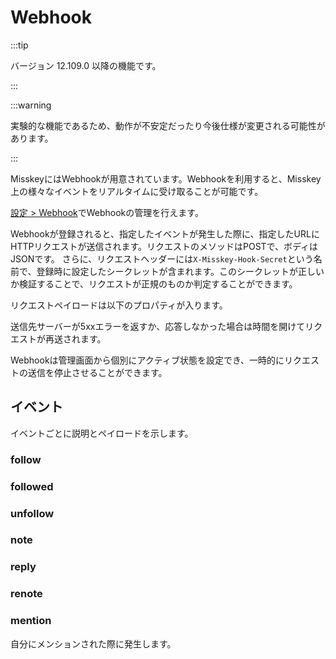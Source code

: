 # Webhook

:::tip

バージョン 12.109.0 以降の機能です。

:::

:::warning

実験的な機能であるため、動作が不安定だったり今後仕様が変更される可能性があります。

:::

MisskeyにはWebhookが用意されています。Webhookを利用すると、Misskey上の様々なイベントをリアルタイムに受け取ることが可能です。

[設定 > Webhook](mi-web://settings/webhook)でWebhookの管理を行えます。

Webhookが登録されると、指定したイベントが発生した際に、指定したURLにHTTPリクエストが送信されます。リクエストのメソッドはPOSTで、ボディはJSONです。
さらに、リクエストヘッダーには`X-Misskey-Hook-Secret`という名前で、登録時に設定したシークレットが含まれます。このシークレットが正しいか検証することで、リクエストが正規のものか判定することができます。

リクエストペイロードは以下のプロパティが入ります。

<MkSchemaViewerItemObject :schema="{
type: 'object',
properties: {
 hookId: {
 	type: 'string',
 	description: 'Webhook ID',
 },
 userId: {
 	type: 'string',
 	description: 'Webhook作成者のユーザーID',
 },
 eventId: {
 	type: 'string',
 	description: 'イベントのID',
 },
 createdAt: {
 	type: 'integer',
 	description: 'イベントが発生した日時(UNIX time、ミリ秒)',
 },
 type: {
 	type: 'string',
 	description: 'イベントの種類',
 },
 body: {
 	type: 'object',
 	description: 'イベントのペイロード',
 },
}
}"/>

送信先サーバーが5xxエラーを返すか、応答しなかった場合は時間を開けてリクエストが再送されます。

Webhookは管理画面から個別にアクティブ状態を設定でき、一時的にリクエストの送信を停止させることができます。

## イベント

イベントごとに説明とペイロードを示します。

### follow

<MkSchemaViewerItemObject :schema="{
type: 'object',
properties: {
 user: {
 	$ref: 'misskey://User',
 	description: 'フォローを行ったユーザー',
 },
}
}"/>

<MkSchemaViewerItemObject :schema="{
type: 'object',
properties: {
 user: {
 	$ref: 'misskey://User',
 	description: 'フォローしたユーザー',
 },
}
}"/>

### followed

<MkSchemaViewerItemObject :schema="{
type: 'object',
properties: {
 user: {
 	$ref: 'misskey://User',
 	description: 'フォロー解除したユーザー',
 },
}
}"/>

<MkSchemaViewerItemObject :schema="{
type: 'object',
properties: {
 user: {
 	$ref: 'misskey://User',
 	description: 'フォローを行ったユーザー',
 },
}
}"/>

### unfollow

<MkSchemaViewerItemObject :schema="{
type: 'object',
properties: {
 note: {
 	$ref: 'misskey://Note',
 	description: '作成されたノート',
 },
}
}"/>

<MkSchemaViewerItemObject :schema="{
type: 'object',
properties: {
 user: {
 	$ref: 'misskey://User',
 	description: 'フォロー解除したユーザー',
 },
}
}"/>

### note

<MkSchemaViewerItemObject :schema="{
type: 'object',
properties: {
 note: {
 	$ref: 'misskey://Note',
 	description: '返信',
 },
}
}"/>

<MkSchemaViewerItemObject :schema="{
type: 'object',
properties: {
 note: {
 	$ref: 'misskey://Note',
 	description: '作成されたノート',
 },
}
}"/>

### reply

<MkSchemaViewerItemObject :schema="{
type: 'object',
properties: {
 note: {
 	$ref: 'misskey://Note',
 	description: 'Renote',
 },
}
}"/>

<MkSchemaViewerItemObject :schema="{
type: 'object',
properties: {
 note: {
 	$ref: 'misskey://Note',
 	description: '返信',
 },
}
}"/>

### renote

<MkSchemaViewerItemObject :schema="{
type: 'object',
properties: {
 note: {
 	$ref: 'misskey://Note',
 	description: 'メンションを含むノート',
 },
}
}"/>

<MkSchemaViewerItemObject :schema="{
type: 'object',
properties: {
 note: {
 	$ref: 'misskey://Note',
 	description: 'Renote',
 },
}
}"/>

### mention

自分にメンションされた際に発生します。

<MkSchemaViewerItemObject :schema="{
type: 'object',
properties: {
note: {
 $ref: 'misskey://Note',
 description: 'メンションを含むノート',
},
}
}"/>
